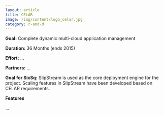 ```yaml
---
layout: article
title: CELAR
image: /img/content/logo_celar.jpg
category: r-and-d
---
```


**Goal:** Complete dynamic multi-cloud application management

**Duration:** 36 Months (ends 2015)

**Effort:** ...

**Partners:** ...

**Goal for SixSq:** SlipStream is used as the core deployment engine for the project.  Scaling features in SlipStream have been developed based on CELAR requirements.

**Features** 

...